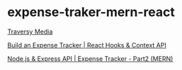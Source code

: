 # expense-traker-mern-react

[Traversy Media](https://www.youtube.com/channel/UC29ju8bIPH5as8OGnQzwJyAs) 

[Build an Expense Tracker | React Hooks & Context API](https://www.youtube.com/watch?v=XuFDcZABiDQ&t=382s) 

[Node.js & Express API | Expense Tracker - Part2 (MERN)](https://www.youtube.com/watch?v=KyWaXA_NvT0&t=245s) 
